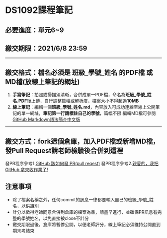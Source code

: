 # DS1092課程筆記
## 必要進度：單元6~9
## 繳交期限：2021/6/8 23:59
---
## 繳交格式：檔名必須是 班級_學號_姓名 的PDF檔 或 MD檔(放線上筆記的網址)
1. **手寫筆記**：拍照或掃描須清晰，合併成單一PDF檔，命名為**班級_學號_姓名.PDF**後上傳，自行調整篇幅或解析度，檔案大小不得超過**10MB**
2. **線上筆記**：編輯一個**班級_學號_姓名.md**，內容放入可成功連線至線上公開筆記的單一網址，**筆記第一行請標註自己的學號**，篇幅不限
編輯MD檔可參閱[GitHub Markdown語法簡介中文版](https://gist.github.com/billy3321/1001749662c370887c63bb30f26c9e6e)
---
## 繳交方式：fork這個倉庫，加入PDF檔或新增MD檔，發Pull Request請老師檢驗後合併到這裡
發PR程序參考1.[GitHub 該如何發 PR(pull reqest)](https://hsiangfeng.github.io/git/20190615/4143994266/)
發PR程序參考2.[親愛的，我把 GitHub 拿來收作業了!](https://kaochenlong.com/2017/12/12/use-github-for-homework/)
## 注意事項
- 除了檔案名稱之外，任何commit的訊息一律都要輸入自己的班級_學號_姓名，以供識別
- 計分以徵得老師同意合併到倉庫的檔案為準，請盡早進行，並確保PR訊息有完整的學號姓名，以免直接被close不計分
- 繳交期限過後，倉庫將暫停公開，以便老師評分，線上筆記必須維持公開直到期末考結束
